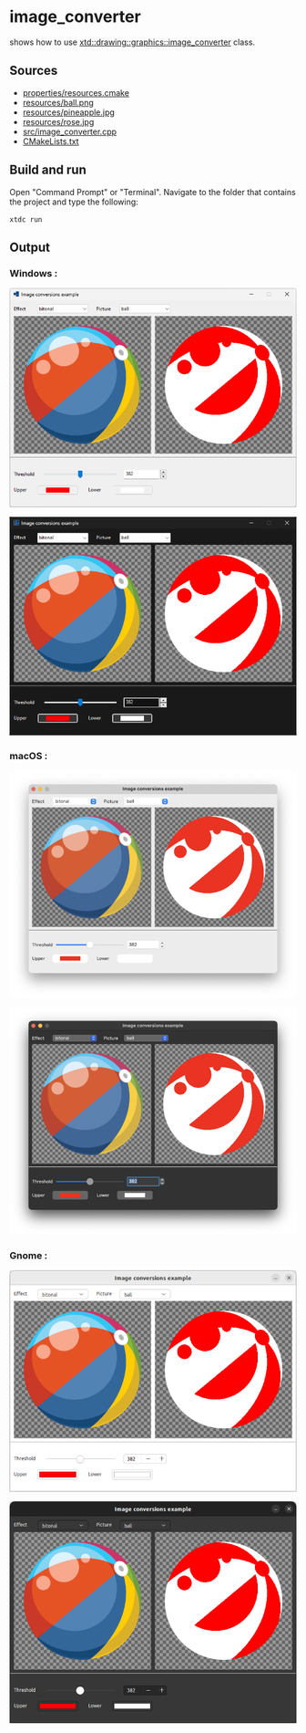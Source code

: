 # image_converter

shows how to use [xtd::drawing::graphics::image_converter](https://gammasoft71.github.io/xtd/reference_guides/latest/classxtd_1_1drawing_1_1image__converter.html) class.

## Sources

* [properties/resources.cmake](properties/resources.cmake)
* [resources/ball.png](resources/ball.png)
* [resources/pineapple.jpg](resources/pineapple.jpg)
* [resources/rose.jpg](resources/rose.jpg)
* [src/image_converter.cpp](src/image_converter.cpp)
* [CMakeLists.txt](CMakeLists.txt)

## Build and run

Open "Command Prompt" or "Terminal". Navigate to the folder that contains the project and type the following:

```shell
xtdc run
```

## Output

### Windows :

![Screenshot](../../../../docs/pictures/examples/image_converter_w.png)

![Screenshot](../../../../docs/pictures/examples/image_converter_wd.png)

### macOS :

![Screenshot](../../../../docs/pictures/examples/image_converter_m.png)

![Screenshot](../../../../docs/pictures/examples/image_converter_md.png)

### Gnome :

![Screenshot](../../../../docs/pictures/examples/image_converter_g.png)

![Screenshot](../../../../docs/pictures/examples/image_converter_gd.png)
